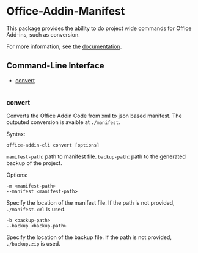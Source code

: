 # Office-Addin-Manifest

This package provides the ability to do project wide commands for Office Add-ins, such as conversion.

For more information, see the [documentation](
https://docs.microsoft.com/en-us/office/dev/add-ins/develop/add-in-manifests).

## Command-Line Interface

* [convert](#info)

#

### convert

Converts the Office Addin Code from xml to json based manifest.
The outputed conversion is avaible at `./manifest`.

Syntax:

`office-addin-cli convert [options]`

`manifest-path`: path to manifest file.
`backup-path`: path to the generated backup of the project.

Options:

`-m <manifest-path>`<br>
`--manifest <manifest-path>`

Specify the location of the manifest file. If the path is not provided, `./manifest.xml` is used.

`-b <backup-path>`<br>
`--backup <backup-path>`

Specify the location of the backup file. If the path is not provided, `./backup.zip` is used.
